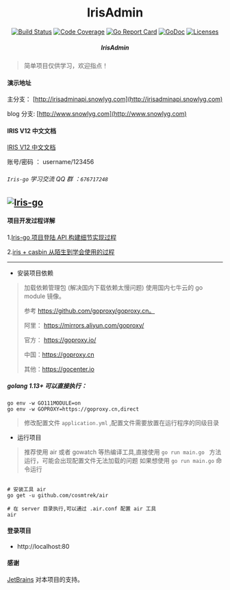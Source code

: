 <h1 align="center">IrisAdmin</h1>

<div align="center">
    <a href="https://travis-ci.org/snowlyg/IrisAdminApi"><img src="https://travis-ci.org/snowlyg/IrisAdminApi.svg?branch=blog" alt="Build Status"></a>
    <a href="https://codecov.io/gh/snowlyg/IrisAdminApi"><img src="https://codecov.io/gh/snowlyg/IrisAdminApi/branch/master/graph/badge.svg" alt="Code Coverage"></a>
    <a href="https://goreportcard.com/report/github.com/snowlyg/IrisAdminApi"><img src="https://goreportcard.com/badge/github.com/snowlyg/IrisAdminApi" alt="Go Report Card"></a>
    <a href="https://godoc.org/github.com/snowlyg/IrisAdminApi"><img src="https://godoc.org/github.com/snowlyg/IrisAdminApi?status.svg" alt="GoDoc"></a>
    <a href="https://github.com/snowlyg/IrisAdminApi/blob/master/LICENSE"><img src="https://img.shields.io/github/license/snowlyg/IrisAdminApi" alt="Licenses"></a>
    <h5 align="center">IrisAdmin</h5>
</div>

> 简单项目仅供学习，欢迎指点！
>
#### 演示地址
主分支：
[http://irisadminapi.snowlyg.com](http://irisadminapi.snowlyg.com)

blog 分支:
[http://www.snowlyg.com](http://www.snowlyg.com) 

#### IRIS V12 中文文档
[IRIS V12 中文文档](https://www.snowlyg.com/chapter/1)


账号/密码 ： username/123456

###### `Iris-go` 学习交流 QQ 群 ：`676717248`
<a target="_blank" href="//shang.qq.com/wpa/qunwpa?idkey=cc99ccf86be594e790eacc91193789746af7df4a88e84fe949e61e5c6d63537c"><img border="0" src="http://pub.idqqimg.com/wpa/images/group.png" alt="Iris-go" title="Iris-go"></a>
---

#### 项目开发过程详解

1.[Iris-go 项目登陆 API 构建细节实现过程](https://www.snowlyg.com/#/detail/1)

2.[iris + casbin 从陌生到学会使用的过程](https://www.snowlyg.com/#/detail/2)

---

- 安装项目依赖

>加载依赖管理包 (解决国内下载依赖太慢问题)
>使用国内七牛云的 go module 镜像。
>
>参考 https://github.com/goproxy/goproxy.cn。
>
>阿里： https://mirrors.aliyun.com/goproxy/
>
>官方： https://goproxy.io/
>
>中国：https://goproxy.cn
>
>其他：https://gocenter.io

##### golang 1.13+ 可以直接执行：
```shell script
go env -w GO111MODULE=on
go env -w GOPROXY=https://goproxy.cn,direct
```

> 修改配置文件 `application.yml` ,配置文件需要放置在运行程序的同级目录

- 运行项目
>推荐使用 air 或者 gowatch 等热编译工具,直接使用 `go run main.go `  方法运行，可能会出现配置文件无法加载的问题
>如果想使用 `go run main.go` 命令运行

```shell script

# 安装工具 air     
go get -u github.com/cosmtrek/air

# 在 server 目录执行,可以通过 .air.conf 配置 air 工具
air
```

#### 登录项目
- http://localhost:80

#### 感谢 

[JetBrains](https://www.jetbrains.com/?from=IrisAdminApi) 对本项目的支持。

